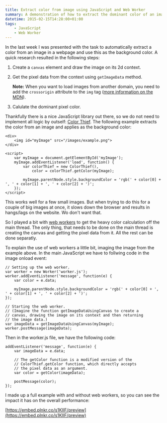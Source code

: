 ```yaml
---
title: Extract color from image using JavaScript and Web Worker
summary: A demonstration of how to extract the dominant color of an image with pure JavaScript. For performance optimization I utilized a web worker, which had a great impact.
datetime: 2015-02-15T14:28:00+01:00
tags:
    - JavaScript
    - Web Worker
---
```


In the last week I was presented with the task to automatically extract a color from an
image in a webpage and use this as the background color. A quick research resulted in the
following steps:

1.  Create a `canvas` element and draw the image on its 2d context.

1.  Get the pixel data from the context using `getImageData` method.

    **Note:** When you want to load images from another domain, you need to add the `crossorigin`
    attribute to the `img` tag ([more information on the MDN](https://developer.mozilla.org/en-US/docs/Web/HTML/CORS_enabled_image)).

1.  Calulate the dominant pixel color.

Thankfully there is a nice JavaScript library out there, so we do not need to implement all
logic by outself: [Color Thief](http://lokeshdhakar.com/projects/color-thief/). The following
example extracts the color from an image and applies as the background color:

    <div>
        <img id="myImage" src="/images/example.png">
    </div>

    <script>
        var myImage = document.getElementById('myImage');
        myImage.addEventListener('load', function() {
            var colorThief = new ColorThief(),
                color = colorThief.getColor(myImage);

            myImage.parentNode.style.backgroundColor = 'rgb(' + color[0] + ', ' + color[1] + ', ' + color[2] + ')';
        });
    </script>

This works well for a few small images. But when trying to do this for a couple of big images
at once, it slows down the browser and results in hangs/lags on the website. Wo don't want
that.

So I played a bit with [web workers](https://developer.mozilla.org/en-US/docs/Web/API/Web_Workers_API/basic_usage)
to get the heavy color calculation off the main thread. The only thing, that needs to be done
on the main thread is creating the canvas and getting the pixel data from it. All the rest can
be done separatly.

To explain the use of web workers a little bit, imaging the image from the example above. In the
main JavaScript we have to follwing code in the image onload event:

    // Setting up the web worker.
    var worker = new Worker('worker.js');
    worker.addEventListener('message', function(e) {
        var color = e.data;

        myImage.parentNode.style.backgroundColor = 'rgb(' + color[0] + ', ' + color[1] + ', ' + color[2] + ')';
    });

    // Starting the web worker.
    // (Imagine the function getImageDataUsingCanvas to create a
    // canvas, drawing the image on its context and then returning
    // the image data.)
    var imageData = getImageDataUsingCanvas(myImage);
    worker.postMessage(imageData);

Then in the worker.js file, we have the following code:

    addEventListener('message', function(e) {
        var imageData = e.data;

        // The getColor function is a modified version of the
        // ColorThief.getColor function, which directly accepts
        // the pixel data as an argument.
        var color = getColor(imageData);

        postMessage(color);
    });

I made up a full example with and without web workers, so you can see the impact it has on the
overall performance:

[https://embed.plnkr.co/s1KlIF/preview](https://embed.plnkr.co/s1KlIF/preview)
